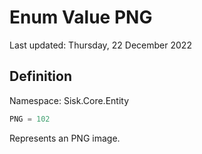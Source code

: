 # Enum Value PNG
Last updated: Thursday, 22 December 2022

## Definition
Namespace: Sisk.Core.Entity

```csharp
PNG = 102
```

Represents an PNG image.

